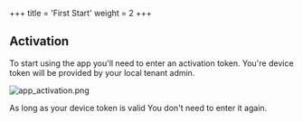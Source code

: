 +++
title = 'First Start'
weight = 2
+++

## Activation

To start using the app you'll need to enter an activation token.
You're device token will be provided by your local tenant admin.

![app_activation.png](/app_activation.png) 

As long as your device token is valid You don't need to enter it again.
